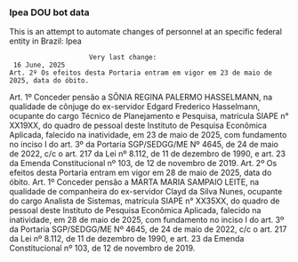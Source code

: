  ### Ipea DOU bot data
 This is an attempt to automate changes of personnel at an specific federal entity in Brazil: Ipea
 
                        Very last change: 
 	 16 June, 2025
	Art. 2º Os efeitos desta Portaria entram em vigor em 23 de maio de 2025, data do óbito.
Art. 1º Conceder pensão a SÔNIA REGINA PALERMO HASSELMANN, na qualidade de cônjuge do ex-servidor Edgard Frederico Hasselmann, ocupante do cargo Técnico de Planejamento e Pesquisa, matrícula SIAPE n° XX19XX, do quadro de pessoal deste Instituto de Pesquisa Econômica Aplicada, falecido na inatividade, em 23 de maio de 2025, com fundamento no inciso I do art. 3º da Portaria SGP/SEDGG/ME Nº 4645, de 24 de maio de 2022, c/c o art. 217 da Lei nº 8.112, de 11 de dezembro de 1990, e art. 23 da Emenda Constitucional nº 103, de 12 de novembro de 2019.
Art. 2º Os efeitos desta Portaria entram em vigor em 28 de maio de 2025, data do óbito.
Art. 1º Conceder pensão a MARTA MARIA SAMPAIO LEITE, na qualidade de companheira do ex-servidor Clayd da Silva Nunes, ocupante do cargo Analista de Sistemas, matrícula SIAPE n° XX35XX, do quadro de pessoal deste Instituto de Pesquisa Econômica Aplicada, falecido na inatividade, em 28 de maio de 2025, com fundamento no inciso I do art. 3º da Portaria SGP/SEDGG/ME Nº 4645, de 24 de maio de 2022, c/c o art. 217 da Lei nº 8.112, de 11 de dezembro de 1990, e art. 23 da Emenda Constitucional nº 103, de 12 de novembro de 2019.
